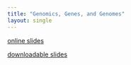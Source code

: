 ```yaml
---
title: "Genomics, Genes, and Genomes"
layout: single
---
```


[online slides](https://docs.google.com/presentation/d/1cCvxsV_aUhZs1dxR-JdZKV8JyTFscdT8FuuVYZarGvQ/present?usp=sharing)

[downloadable slides](https://docs.google.com/presentation/d/1cCvxsV_aUhZs1dxR-JdZKV8JyTFscdT8FuuVYZarGvQ/export/pptx)
